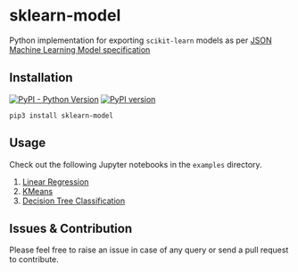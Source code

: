 # sklearn-model

Python implementation for exporting `scikit-learn` models as per [JSON Machine Learning Model specification](https://github.com/animator/json-ml-model-spec)

## Installation

[![PyPI - Python Version](https://img.shields.io/pypi/pyversions/sklearn-model)](https://pypi.org/project/sklearn-model) 
[![PyPI version](https://badge.fury.io/py/sklearn-model.svg)](https://pypi.org/project/sklearn-model)

```
pip3 install sklearn-model
```

## Usage

Check out the following Jupyter notebooks in the `examples` directory.

1. [Linear Regression](https://github.com/animator/sklearn-model/blob/main/examples/01-LinearRegression-model.ipynb)
2. [KMeans](https://github.com/animator/sklearn-model/blob/main/examples/02-KMeans-scoring-model.ipynb)
3. [Decision Tree Classification](https://github.com/animator/sklearn-model/blob/main/examples/03-DecisionTreeClassifier-model.ipynb)

## Issues & Contribution

Please feel free to raise an issue in case of any query or send a pull request to contribute.
